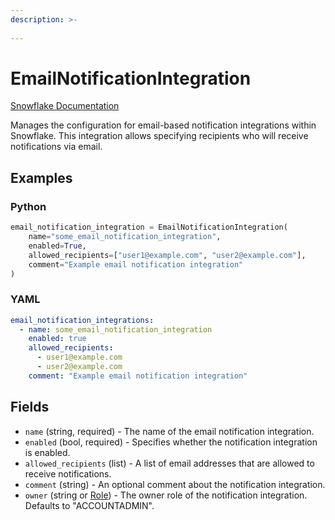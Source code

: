 ```yaml
---
description: >-
  
---
```


# EmailNotificationIntegration

[Snowflake Documentation](https://docs.snowflake.com/en/sql-reference/sql/create-notification-integration.html)

Manages the configuration for email-based notification integrations within Snowflake. This integration
allows specifying recipients who will receive notifications via email.


## Examples

### Python

```python
email_notification_integration = EmailNotificationIntegration(
    name="some_email_notification_integration",
    enabled=True,
    allowed_recipients=["user1@example.com", "user2@example.com"],
    comment="Example email notification integration"
)
```


### YAML

```yaml
email_notification_integrations:
  - name: some_email_notification_integration
    enabled: true
    allowed_recipients:
      - user1@example.com
      - user2@example.com
    comment: "Example email notification integration"
```


## Fields

* `name` (string, required) - The name of the email notification integration.
* `enabled` (bool, required) - Specifies whether the notification integration is enabled.
* `allowed_recipients` (list) - A list of email addresses that are allowed to receive notifications.
* `comment` (string) - An optional comment about the notification integration.
* `owner` (string or [Role](role.md)) - The owner role of the notification integration. Defaults to "ACCOUNTADMIN".



